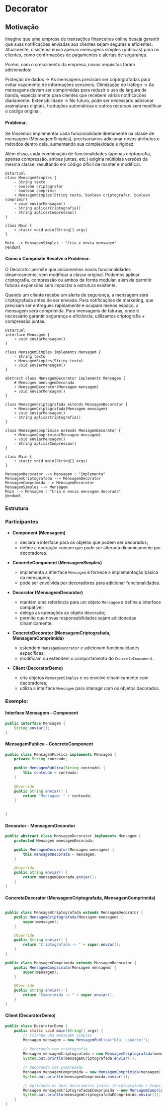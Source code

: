 # Decorator

## Motivação
Imagine que uma empresa de transações financeiras online deseja garantir que suas notificações enviadas aos clientes sejam seguras e eficientes. Atualmente, o sistema envia apenas mensagens simples (públicas) para os clientes, como confirmações de pagamentos e alertas de segurança.

Porém, com o crescimento da empresa, novos requisitos foram adicionados:

Proteção de dados → As mensagens precisam ser criptografadas para evitar vazamento de informações sensíveis.
Otimização do tráfego → As mensagens devem ser comprimidas para reduzir o uso de largura de banda, especialmente para clientes que recebem várias notificações diariamente.
Extensibilidade → No futuro, pode ser necessário adicionar assinaturas digitais, traduções automáticas e outros recursos sem modificar o código original.

#### Problema:

Se fôssemos implementar cada funcionalidade diretamente na classe de mensagem (MensagemSimples), precisaríamos adicionar novos atributos e métodos dentro dela, aumentando sua complexidade e rigidez.

Além disso, cada combinação de funcionalidades (apenas criptografia, apenas compressão, ambas juntas, etc.) exigiria múltiplas versões da mesma classe, resultando em código difícil de manter e modificar.


  
```plantuml
@startuml
class MensagemSimples {
    - String texto
    - boolean criptografar
    - boolean comprimir
    + MensagemSimples(String texto, boolean criptografar, boolean comprimir)
    + void enviarMensagem()
    - String aplicarCriptografia()
    - String aplicarCompressao()
}

class Main {
    + static void main(String[] args)
}

Main --> MensagemSimples : "Cria e envia mensagem"
@enduml
```


#### Como o Composite Resolve o Problema:

O Decorator permite que adicionemos novas funcionalidades dinamicamente, sem modificar a classe original.
Podemos aplicar criptografia, compressão ou ambos de forma modular, além de permitir futuras expansões sem impactar a estrutura existente.

Quando um cliente recebe um alerta de segurança, a mensagem será criptografada antes de ser enviada.
Para notificações de marketing, que precisam ser entregues rapidamente e ocupam menos espaço, a mensagem será comprimida.
Para mensagens de faturas, onde é necessário garantir segurança e eficiência, utilizamos criptografia + compressão juntas.


```plantuml
@startuml
interface Mensagem {
    + void enviarMensagem()
}

class MensagemSimples implements Mensagem {
    - String texto
    + MensagemSimples(String texto)
    + void enviarMensagem()
}

abstract class MensagemDecorator implements Mensagem {
    # Mensagem mensagemDecorada
    + MensagemDecorator(Mensagem mensagem)
    + void enviarMensagem()
}

class MensagemCriptografada extends MensagemDecorator {
    + MensagemCriptografada(Mensagem mensagem)
    + void enviarMensagem()
    - String aplicarCriptografia()
}

class MensagemComprimida extends MensagemDecorator {
    + MensagemComprimida(Mensagem mensagem)
    + void enviarMensagem()
    - String aplicarCompressao()
}

class Main {
    + static void main(String[] args)
}

MensagemDecorator --> Mensagem : "Implementa"
MensagemCriptografada --> MensagemDecorator
MensagemComprimida --> MensagemDecorator
MensagemSimples --> Mensagem
Main --> Mensagem : "Cria e envia mensagem decorada"
@enduml
```

### Estrutura 


### Participantes

- **Component (Mensagem)**
  - declara a interface para os objetos que podem ser decorados;
  - define a operação comum que pode ser alterada dinamicamente por decoradores.

- **ConcreteComponent (MensagemSimples)**
  - implementa a interface `Mensagem` e fornece a implementação básica da mensagem;
  - pode ser envolvida por decoradores para adicionar funcionalidades.

- **Decorator (MensagemDecorator)**
  - mantém uma referência para um objeto `Mensagem` e define a interface compatível;
  - delega as operações ao objeto decorado;
  - permite que novas responsabilidades sejam adicionadas dinamicamente.

- **ConcreteDecorator (MensagemCriptografada, MensagemComprimida)**
  - estendem `MensagemDecorator` e adicionam funcionalidades específicas;
  - modificam ou estendem o comportamento do `ConcreteComponent`.

- **Client (DecoratorDemo)**
  - cria objetos `MensagemSimples` e os envolve dinamicamente com decoradores;
  - utiliza a interface `Mensagem` para interagir com os objetos decorados.
### Exemplo: 

####  Interface Mensagem - Component

```java
public interface Mensagem {
    String enviar();
}
```

####  MensagemPublica  - ConcreteComponent
```java 
public class MensagemPublica implements Mensagem {
    private String conteudo;

    public MensagemPublica(String conteudo) {
        this.conteudo = conteudo;
    }
    
    @Override
    public String enviar() {
        return "Mensagem: " + conteudo;
    }
    
    
}
```

####  Decorator - MensagemDecorator
```java
public abstract class MensagemDecorator implements Mensagem {
    protected Mensagem mensagemDecorada;

    public MensagemDecorator(Mensagem mensagem) {
        this.mensagemDecorada = mensagem;
    }

    @Override
    public String enviar() {
        return mensagemDecorada.enviar();
    }
}

```

#### ConcreteDecorator (MensagemCriptografada, MensagemComprimida)

```java

public class MensagemCriptografada extends MensagemDecorator {
    public MensagemCriptografada(Mensagem mensagem) {
        super(mensagem);
    }

    @Override
    public String enviar() {
        return "Criptografada -> " + super.enviar();
    }
}

public class MensagemComprimida extends MensagemDecorator {
    public MensagemComprimida(Mensagem mensagem) {
        super(mensagem);
    }

    @Override
    public String enviar() {
        return "Comprimida -> " + super.enviar();
    }
}

```

#### Client (DecoratorDemo)
```java
public class DecoratorDemo {
    public static void main(String[] args) {
        // Criando uma mensagem simples
        Mensagem mensagem = new MensagemPublica("Olá, usuário!");
    
        // Decorando com criptografia
        Mensagem mensagemCriptografada = new MensagemCriptografada(mensagem);
        System.out.println(mensagemCriptografada.enviar());

        // Decorando com compressão
        Mensagem mensagemComprimida = new MensagemComprimida(mensagem);
        System.out.println(mensagemComprimida.enviar());

        // Aplicando os dois decoradores juntos (Criptografada e Comprimida)
        Mensagem mensagemCriptografadaEComprimida = new MensagemComprimida(new MensagemCriptografada(mensagem));
        System.out.println(mensagemCriptografadaEComprimida.enviar());
    }
}
```
